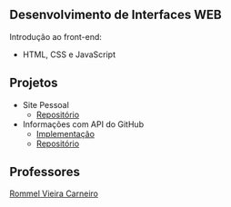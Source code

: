 ## Desenvolvimento de Interfaces WEB

Introdução ao front-end:
 - HTML, CSS e JavaScript
 
 ## Projetos
 - Site Pessoal 
   - [Repositório](https://github.com/RickFuriati/Computer-Science/tree/main/Primeiro%20Per%C3%ADodo/DIW/TrabalhoPratico)
 - Informações com API do GitHub
   - [Implementação](https://rickfuriati.github.io/Busca-API-Git-Hub/)
   - [Repositório](https://github.com/RickFuriati/Busca-API-Git-Hub)
 
 ## Professores
 [Rommel Vieira Carneiro](https://github.com/rommelcarneiro)
 
